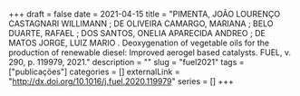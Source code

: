 +++ 
draft = false
date = 2021-04-15
title = "PIMENTA, JOÃO LOURENÇO CASTAGNARI WILLIMANN ; DE OLIVEIRA CAMARGO, MARIANA ; BELO DUARTE, RAFAEL ; DOS SANTOS, ONELIA APARECIDA ANDREO ; DE MATOS JORGE, LUIZ MARIO . Deoxygenation of vegetable oils for the production of renewable diesel: Improved aerogel based catalysts. FUEL, v. 290, p. 119979, 2021."
description = ""
slug = "fuel2021" 
tags = ["publicações"]
categories = []
externalLink = "http://dx.doi.org/10.1016/j.fuel.2020.119979"
series = []
+++


